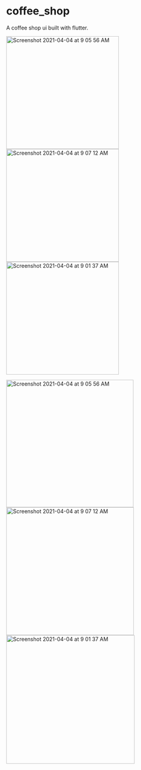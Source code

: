 # coffee_shop
A coffee shop ui built with flutter.

<p float="left">
  <img alt="Screenshot 2021-04-04 at 9 05 56 AM" src="https://user-images.githubusercontent.com/44390350/113508077-87463100-953d-11eb-8956-8bbc48b576ca.png" width="300" />
  <img alt="Screenshot 2021-04-04 at 9 07 12 AM" src="https://user-images.githubusercontent.com/44390350/113508083-91682f80-953d-11eb-8ba0-422c5e2b66c2.png" width="300" /> 
  <img alt="Screenshot 2021-04-04 at 9 01 37 AM" src="https://user-images.githubusercontent.com/44390350/113508088-95944d00-953d-11eb-9e42-cdedb04dc05d.png" width="300" />
</p>

<img width="339" alt="Screenshot 2021-04-04 at 9 05 56 AM" src="https://user-images.githubusercontent.com/44390350/113508077-87463100-953d-11eb-8956-8bbc48b576ca.png">

<img width="340" alt="Screenshot 2021-04-04 at 9 07 12 AM" src="https://user-images.githubusercontent.com/44390350/113508083-91682f80-953d-11eb-8ba0-422c5e2b66c2.png">
<img width="342" alt="Screenshot 2021-04-04 at 9 01 37 AM" src="https://user-images.githubusercontent.com/44390350/113508088-95944d00-953d-11eb-9e42-cdedb04dc05d.png">
